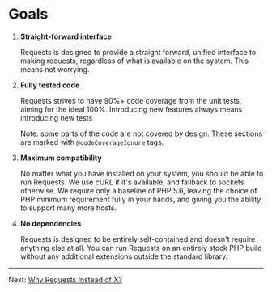 Goals
=====

1. **Straight-forward interface**

   Requests is designed to provide a straight forward, unified interface to making
   requests, regardless of what is available on the system. This means not worrying.

2. **Fully tested code**

   Requests strives to have 90%+ code coverage from the unit tests, aiming for
   the ideal 100%. Introducing new features always means introducing new tests

   Note: some parts of the code are not covered by design. These sections are
   marked with `@codeCoverageIgnore` tags.

3. **Maximum compatibility**

   No matter what you have installed on your system, you should be able to run
   Requests. We use cURL if it's available, and fallback to sockets otherwise.
   We require only a baseline of PHP 5.6, leaving the choice of PHP minimum
   requirement fully in your hands, and giving you the ability to support many
   more hosts.

4. **No dependencies**

   Requests is designed to be entirely self-contained and doesn't require
   anything else at all. You can run Requests on an entirely stock PHP build
   without any additional extensions outside the standard library.

***

Next: [Why Requests Instead of X?](why-requests.md)
